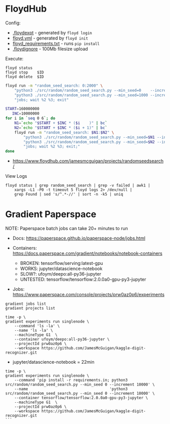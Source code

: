 # FloydHub

Config:
- [.floydexpt](.floydexpt) - generated by `floyd login`  
- [floyd.yml](floyd.yml) - generated by `floyd init`
- [floyd_requirements.txt](floyd_requirements.txt) - runs `pip install`
- [.floydignore](.floydignore) - 100Mb filesize upload

Execute:
```
floyd status
floyd stop    $ID
floyd delete  $ID
```

```bash
floyd run -m "random_seed_search: 0:2000" \
    "python3 ./src/random/random_seed_search.py --min_seed=0    --increment=1000 --method=numpy &" \
    "python3 ./src/random/random_seed_search.py --min_seed=1000 --increment=1000 --method=numpy &" \
    "jobs; wait %2 %3; exit"       
```
```bash
START=160000000
   INC=10000000
for i in `seq 0 6`; do
    N1=`echo "$START + $INC * ($i    )" | bc`
    N2=`echo "$START + $INC * ($i + 1)" | bc`
    floyd run -m "random_seed_search: $N1:$N2" \
        "python3 ./src/random/random_seed_search.py --min_seed=$N1 --increment=$INC --method=numpy &" \
        "python3 ./src/random/random_seed_search.py --min_seed=$N2 --increment=$INC --method=numpy &" \
        "jobs; wait %2 %3; exit;"       
done
```
- https://www.floydhub.com/jamesmcguigan/projects/randomseedsearch/

View Logs
```
floyd status | grep random_seed_search | grep -v failed | awk1 |      
    xargs -L1 -P0 -t timeout 5 floyd logs 2> /dev/null |      
    grep Found | sed 's/^.*-//' | sort -n -k5 | uniq 
```


# Gradient Paperspace

NOTE: Paperspace batch jobs can take 20+ minutes to run

- Docs: https://paperspace.github.io/paperspace-node/jobs.html
- Containers: https://docs.paperspace.com/gradient/notebooks/notebook-containers
    - BROKEN: tensorflow/serving:latest-gpu
    - WORKS:  jupyter/datascience-notebook
    - SLOW?:  ufoym/deepo:all-py36-jupyter 
    - UNTESTED: tensorflow/tensorflow:2.0.0a0-gpu-py3-jupyter
 
- Jobs: https://www.paperspace.com/console/projects/prw0az0p6/experiments
```
gradient jobs list
gradient projects list
```


```
time -p \
gradient experiments run singlenode \
    --command 'ls -la' \
    --name 'ls -la' \
    --machineType G1  \
    --container ufoym/deepo:all-py36-jupyter \
    --projectId prw0az0p6 \
    --workspace https://github.com/JamesMcGuigan/kaggle-digit-recognizer.git
```
- jupyter/datascience-notebook = 22min


````
time -p \
gradient experiments run singlenode \
    --command 'pip install -r requirements.in; python3 src/random/random_seed_search.py --min_seed 0 --increment 10000' \
    --name                                    'python3 src/random/random_seed_search.py --min_seed 0 --increment 10000' \
    --container tensorflow/tensorflow:2.0.0a0-gpu-py3-jupyter \
    --machineType G1  \
    --projectId prw0az0p6 \
    --workspace https://github.com/JamesMcGuigan/kaggle-digit-recognizer.git
```
